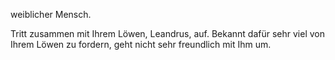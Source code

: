 weiblicher Mensch.

Tritt zusammen mit Ihrem Löwen, Leandrus, auf.
Bekannt dafür sehr viel von Ihrem Löwen zu fordern, geht nicht sehr freundlich mit Ihm um.
